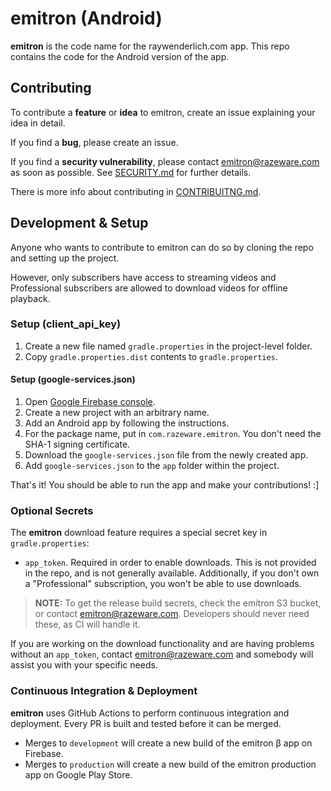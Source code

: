 # emitron (Android)

__emitron__ is the code name for the raywenderlich.com app. This repo contains the code for the Android version of the app.

## Contributing

To contribute a __feature__ or __idea__ to emitron, create an issue explaining your idea in detail.

If you find a __bug__, please create an issue.

If you find a __security vulnerability__, please contact emitron@razeware.com as soon as possible. See [SECURITY.md](SECURITY.md) for further details.

There is more info about contributing in [CONTRIBUITNG.md](CONTRIBUTING.md).

## Development & Setup

Anyone who wants to contribute to emitron can do so by cloning the repo and setting up the project.

However, only subscribers have access to streaming videos and Professional subscribers are allowed to download videos for offline playback.

### Setup (client_api_key)

1. Create a new file named `gradle.properties` in the project-level folder.
2. Copy `gradle.properties.dist` contents to `gradle.properties`.

#### Setup (google-services.json)

1. Open [Google Firebase console](https://firebase.google.com/).
2. Create a new project with an arbitrary name.
3. Add an Android app by following the instructions.
4. For the package name, put in `com.razeware.emitron`. You don't need the SHA-1 signing certificate.
5. Download the `google-services.json` file from the newly created app.
6. Add `google-services.json` to the `app` folder within the project.

That's it! You should be able to run the app and make your contributions! :]

### Optional Secrets

The **emitron** download feature requires a special secret key in `gradle.properties`:

- `app_token`. Required in order to enable downloads. This is not provided in the repo, and is not generally available. Additionally, if you don't own a "Professional" subscription, you won't be able to use downloads.

> __NOTE:__ To get the release build secrets, check the emitron S3 bucket, or contact emitron@razeware.com. Developers should never need these, as CI will handle it.

If you are working on the download functionality and are having problems without an `app_token`, contact emitron@razeware.com and somebody will assist you with your specific needs.

### Continuous Integration & Deployment

__emitron__ uses GitHub Actions to perform continuous integration and deployment. Every PR is built and tested before it can be merged.

- Merges to `development` will create a new build of the emitron β app on Firebase.
- Merges to `production` will create a new build of the emitron production app on Google Play Store.

